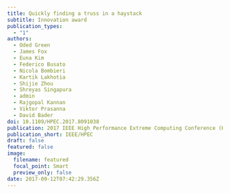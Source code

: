 ```yaml
---
title: Quickly finding a truss in a haystack
subtitle: Innovation award
publication_types:
  - "1"
authors:
  - Oded Green
  - James Fox
  - Euna Kim
  - Federico Busato
  - Nicola Bombieri
  - Kartik Lakhotia
  - Shijie Zhou
  - Shreyas Singapura
  - admin
  - Rajgopal Kannan
  - Viktor Prasanna
  - David Bader
doi: 10.1109/HPEC.2017.8091038
publication: 2017 IEEE High Performance Extreme Computing Conference (HPEC)
publication_short: IEEE/HPEC
draft: false
featured: false
image:
  filename: featured
  focal_point: Smart
  preview_only: false
date: 2017-09-12T07:42:29.356Z
---
```

